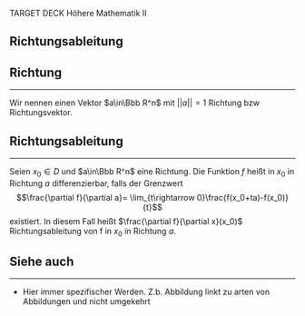 
TARGET DECK
Höhere Mathematik II

Richtungsableitung
--
## Richtung
***
Wir nennen einen Vektor $a\in\Bbb R^n$ mit $||a||=1$ Richtung bzw Richtungsvektor.
## Richtungsableitung
***
Seien $x_0\in D$ und $a\in\Bbb R^n$ eine Richtung. Die Funktion $f$ heißt in $x_0$ in Richtung $a$ differenzierbar, falls der Grenzwert $$\frac{\partial f}{\partial a}= \lim_{t\rightarrow 0}\frac{f(x_0+ta)-f(x_0)}{t}$$ existiert.
In diesem Fall heißt $\frac{\partial f}{\partial x}(x_0)$ Richtungsableitung von f in $x_0$ in Richtung $a$.
## Siehe auch
***
* Hier immer spezifischer Werden. Z.b. Abbildung linkt zu arten von Abbildungen und nicht umgekehrt